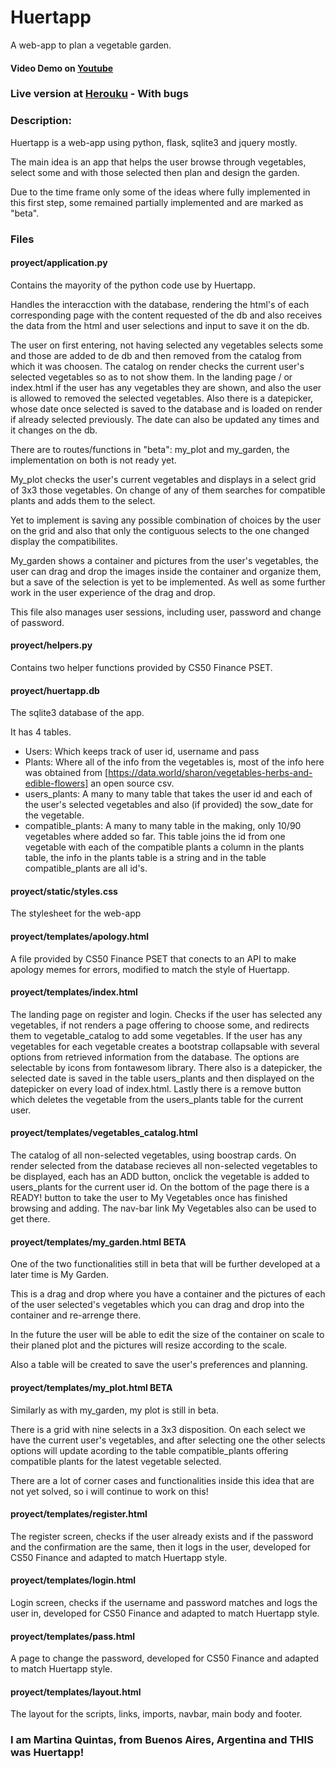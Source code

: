 # Huertapp
A web-app to plan a vegetable garden.

#### Video Demo on [Youtube](https://youtu.be/yz1h42X94P0)
### Live version at [Herouku](https://myhuerta-app.herokuapp.com/) - With bugs 

### Description:
Huertapp is a web-app using python, flask, sqlite3 and jquery mostly.

The main idea is an app that helps the user browse through vegetables, select some and with those selected then plan and design the garden.

Due to the time frame only some of the ideas where fully implemented in this first step, some remained partially implemented and are marked as "beta".

### Files

#### proyect/application.py
 Contains the mayority of the python code use by Huertapp.

 Handles the interacction with the database, rendering the html's of each corresponding page with the content requested of the db and also receives the data from the html and user selections and input to save it on the db.

  The user on first entering, not having selected any vegetables selects some and those are added to de db and then removed from the catalog from which it was choosen. The catalog on render checks the current user's selected vegetables so as to not show them. In the landing page / or index.html if the user has any vegetables they are shown, and also the user is allowed to removed the selected vegetables. Also there is a datepicker, whose date once selected is saved to the database and is loaded on render if already selected previously. The date can also be updated any times and it changes on the db.

  There are to routes/functions in "beta": my_plot and my_garden, the implementation on both is not ready yet.

  My_plot checks the user's current vegetables and displays in a select grid of 3x3 those vegetables. On change of any of them searches for compatible plants and adds them to the select.

  Yet to implement is saving any possible combination of choices by the user on the grid and also that only the contiguous selects to the one changed display the compatibilites.

  My_garden shows a container and pictures from the user's vegetables, the user can drag and drop the images inside the container and organize them, but a save of the selection is yet to be implemented. As well as some further work in the user experience of the drag and drop.

 This file also manages user sessions, including user, password and change of password.

#### proyect/helpers.py
  Contains two helper functions provided by CS50 Finance PSET.

#### proyect/huertapp.db
  The sqlite3 database of the app.

  It has 4 tables.
- Users: Which keeps track of user id, username and pass
- Plants: Where all of the info from the vegetables is, most of the info here was obtained from [https://data.world/sharon/vegetables-herbs-and-edible-flowers] an open source csv.
- users_plants: A many to many table that takes the user id and each of the user's selected vegetables and also (if provided) the sow_date for the vegetable.
- compatible_plants: A many to many table in the making, only 10/90 vegetables where added so far. This table joins the id from one vegetable with each of the compatible plants a column in the plants table, the info in the plants table is a string and in the table compatible_plants are all id's.

#### proyect/static/styles.css
  The stylesheet for the web-app

 #### proyect/templates/apology.html
 A file provided by CS50 Finance PSET that conects to an API to make apology memes for errors, modified to match the style of Huertapp.

 #### proyect/templates/index.html
 The landing page on register and login.
 Checks if the user has selected any vegetables, if not renders a page offering to choose some, and redirects them to vegetable_catalog to add some vegetables.
 If the user has any vegetables for each vegetable creates a bootstrap collapsable with several options from retrieved information from the database. The options are selectable by icons from fontawesom library. There also is a datepicker, the selected date is saved in the table users_plants and then displayed on the datepicker on every load of index.html. Lastly there is a remove button which deletes the vegetable from the users_plants table for the current user.

 #### proyect/templates/vegetables_catalog.html
 The catalog of all non-selected vegetables, using boostrap cards.
 On render selected from the database recieves all non-selected vegetables to be displayed, each has an ADD button, onclick the vegetable is added to users_plants for the current user id. On the bottom of the page there is a READY! button to take the user to My Vegetables once has finished browsing and adding. The nav-bar link My Vegetables also can be used to get there.

 #### proyect/templates/my_garden.html  BETA
 One of the two functionalities still in beta that will be further developed at a later time is My Garden.

 This is a drag and drop where you have a container and the pictures of each of the user selected's vegetables which you can drag and drop into the container and re-arrenge there.

 In the future the user will be able to edit the size of the container on scale to their planed plot and the pictures will resize according to the scale.

 Also a table will be created to save the user's preferences and planning.

 #### proyect/templates/my_plot.html  BETA
 Similarly as with my_garden, my plot is still in beta.

 There is a grid with nine selects in a 3x3 disposition. On each select we have the current user's vegetables, and after selecting one the other selects options will update acording to the table compatible_plants offering compatible plants for the latest vegetable selected.

 There are a lot of corner cases and functionalities inside this idea that are not yet solved, so i will continue to work on this!

 #### proyect/templates/register.html
The register screen, checks if the user already exists and if the password and the confirmation are the same, then it logs in the user, developed for CS50 Finance and adapted to match Huertapp style.

 #### proyect/templates/login.html
 Login screen, checks if the username and password matches and logs the user in, developed for CS50 Finance and adapted to match Huertapp style.

 #### proyect/templates/pass.html
 A page to change the password, developed for CS50 Finance and adapted to match Huertapp style.

 #### proyect/templates/layout.html
The layout for the scripts, links, imports, navbar, main body and footer.

### I am Martina Quintas, from Buenos Aires, Argentina and THIS was Huertapp!
